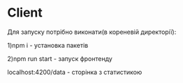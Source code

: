 # Client

Для запуску потрібно виконати(в кореневій директорії):

1)npm i - установка пакетів

2)npm run start - запуск фронтенду

localhost:4200/data - сторінка з статистикою
